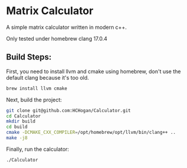 # Matrix Calculator

A simple matrix calculator written in modern c++.

Only tested under homebrew clang 17.0.4

## Build Steps:

First, you need to install llvm and cmake using homebrew,
don't use the default clang because it's too old.
```bash
brew install llvm cmake
```

Next, build the project:
```bash
git clone git@github.com:HCHogan/Calculator.git
cd Calculator
mkdir build
cd build
cmake -DCMAKE_CXX_COMPILER=/opt/homebrew/opt/llvm/bin/clang++ ..
make -j8
```

Finally, run the calculator:
```bash
./Calculator
```
